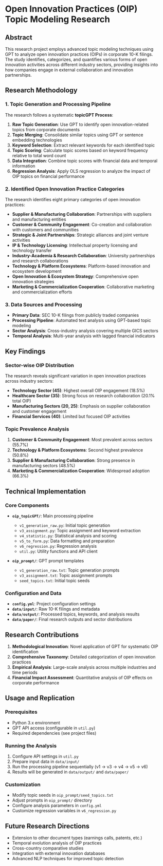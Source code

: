 # Open Innovation Practices (OIP) Topic Modeling Research

## Abstract

This research project employs advanced topic modeling techniques using GPT to analyze open innovation practices (OIPs) in corporate 10-K filings. The study identifies, categorizes, and quantifies various forms of open innovation activities across different industry sectors, providing insights into how companies engage in external collaboration and innovation partnerships.

## Research Methodology

### 1. Topic Generation and Processing Pipeline

The research follows a systematic **topicGPT Process**:

1. **Raw Topic Generation**: Use GPT to identify open innovation-related topics from corporate documents
2. **Topic Merging**: Consolidate similar topics using GPT or sentence embedding technologies
3. **Keyword Selection**: Extract relevant keywords for each identified topic
4. **Topic Scoring**: Calculate topic scores based on keyword frequency relative to total word count
5. **Data Integration**: Combine topic scores with financial data and temporal information
6. **Regression Analysis**: Apply OLS regression to analyze the impact of OIP topics on financial performance

### 2. Identified Open Innovation Practice Categories

The research identifies eight primary categories of open innovation practices:

- **Supplier & Manufacturing Collaboration**: Partnerships with suppliers and manufacturing entities
- **Customer & Community Engagement**: Co-creation and collaboration with customers and communities
- **Strategic & Joint Partnerships**: Strategic alliances and joint venture activities
- **IP & Technology Licensing**: Intellectual property licensing and technology transfer
- **Industry-Academia & Research Collaboration**: University partnerships and research collaborations
- **Technology & Platform Ecosystems**: Platform-based innovation and ecosystem development
- **Open Innovation & Ecosystem Strategy**: Comprehensive open innovation strategies
- **Marketing & Commercialization Cooperation**: Collaborative marketing and commercialization efforts

### 3. Data Sources and Processing

- **Primary Data**: SEC 10-K filings from publicly traded companies
- **Processing Pipeline**: Automated text analysis using GPT-based topic modeling
- **Sector Analysis**: Cross-industry analysis covering multiple GICS sectors
- **Temporal Analysis**: Multi-year analysis with lagged financial indicators

## Key Findings

### Sector-wise OIP Distribution

The research reveals significant variation in open innovation practices across industry sectors:

- **Technology Sector (45)**: Highest overall OIP engagement (18.5%)
- **Healthcare Sector (35)**: Strong focus on research collaboration (20.1% total OIP)
- **Manufacturing Sectors (20, 25)**: Emphasis on supplier collaboration and customer engagement
- **Financial Services (40)**: Limited but focused OIP activities

### Topic Prevalence Analysis

1. **Customer & Community Engagement**: Most prevalent across sectors (55.7%)
2. **Technology & Platform Ecosystems**: Second highest prevalence (50.8%)
3. **Supplier & Manufacturing Collaboration**: Strong presence in manufacturing sectors (48.5%)
4. **Marketing & Commercialization Cooperation**: Widespread adoption (66.3%)

## Technical Implementation

### Core Components

- **`oip_topicGPT/`**: Main processing pipeline
  - `v1_generation_raw.py`: Initial topic generation
  - `v3_assignment.py`: Topic assignment and keyword extraction
  - `v4_statistic.py`: Statistical analysis and scoring
  - `v5_to_form.py`: Data formatting and preparation
  - `v6_regression.py`: Regression analysis
  - `util.py`: Utility functions and API client

- **`oip_prompt/`**: GPT prompt templates
  - `v1_generation_raw.txt`: Topic generation prompts
  - `v3_assignment.txt`: Topic assignment prompts
  - `seed_topics.txt`: Initial topic seeds

### Configuration and Data

- **`config.yml`**: Project configuration settings
- **`data/input/`**: Raw 10-K filings and metadata
- **`data/output/`**: Processed topics, keywords, and analysis results
- **`data/paper/`**: Final research outputs and sector distributions

## Research Contributions

1. **Methodological Innovation**: Novel application of GPT for systematic OIP identification
2. **Comprehensive Taxonomy**: Detailed categorization of open innovation practices
3. **Empirical Analysis**: Large-scale analysis across multiple industries and time periods
4. **Financial Impact Assessment**: Quantitative analysis of OIP effects on corporate performance

## Usage and Replication

### Prerequisites
- Python 3.x environment
- GPT API access (configurable in `util.py`)
- Required dependencies (see project files)

### Running the Analysis
1. Configure API settings in `util.py`
2. Prepare input data in `data/input/`
3. Run the processing pipeline sequentially (v1 → v3 → v4 → v5 → v6)
4. Results will be generated in `data/output/` and `data/paper/`

### Customization
- Modify topic seeds in `oip_prompt/seed_topics.txt`
- Adjust prompts in `oip_prompt/` directory
- Configure analysis parameters in `config.yml`
- Customize regression variables in `v6_regression.py`

## Future Research Directions

- Extension to other document types (earnings calls, patents, etc.)
- Temporal evolution analysis of OIP practices
- Cross-country comparative studies
- Integration with external innovation databases
- Advanced NLP techniques for improved topic detection
